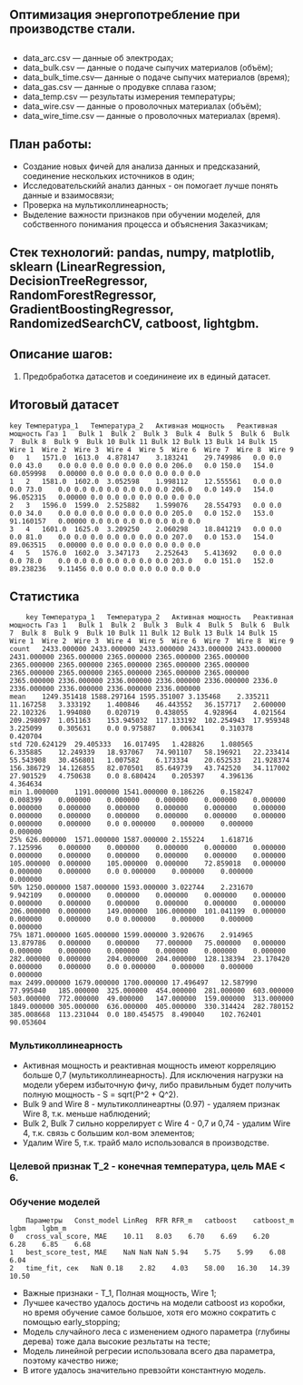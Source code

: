 ## Оптимизация энергопотребление при производстве стали.  
## 
- data_arc.csv — данные об электродах;
- data_bulk.csv — данные о подаче сыпучих материалов (объём);
- data_bulk_time.csv— данные о подаче сыпучих материалов (время);
- data_gas.csv — данные о продувке сплава газом;
- data_temp.csv — результаты измерения температуры;
- data_wire.csv — данные о проволочных материалах (объём);
- data_wire_time.csv — данные о проволочных материалах (время).

## План работы:
  - Создание новых фичей для анализа данных и предсказаний, соединение нескольких источников в один;
  - Исследовательскийй анализ данных - он помогает лучше понять данные и взаимосвязи;
  - Проверка на мультиколлинеарность;
  - Выделение важности признаков при обучении моделей, для собственного понимания процесса и объяснения Заказчикам;

## Стек технологий: pandas, numpy, matplotlib, sklearn (LinearRegression, DecisionTreeRegressor, RandomForestRegressor, GradientBoostingRegressor, RandomizedSearchCV, catboost, lightgbm.

## Описание шагов:
1. Предобработка датасетов и соедининеие их в единый датасет.
## Итоговый датасет
```
key	Температура_1	Температура_2	Активная мощность	Реактивная мощность	Газ 1	Bulk 1	Bulk 2	Bulk 3	Bulk 4	Bulk 5	Bulk 6	Bulk 7	Bulk 8	Bulk 9	Bulk 10	Bulk 11	Bulk 12	Bulk 13	Bulk 14	Bulk 15	Wire 1	Wire 2	Wire 3	Wire 4	Wire 5	Wire 6	Wire 7	Wire 8	Wire 9
0	1	1571.0	1613.0	4.878147	3.183241	29.749986	0.0	0.0	0.0	43.0	0.0	0.0	0.0	0.0	0.0	0.0	0.0	206.0	0.0	150.0	154.0	60.059998	0.00000	0.0	0.0	0.0	0.0	0.0	0.0	0.0
1	2	1581.0	1602.0	3.052598	1.998112	12.555561	0.0	0.0	0.0	73.0	0.0	0.0	0.0	0.0	0.0	0.0	0.0	206.0	0.0	149.0	154.0	96.052315	0.00000	0.0	0.0	0.0	0.0	0.0	0.0	0.0
2	3	1596.0	1599.0	2.525882	1.599076	28.554793	0.0	0.0	0.0	34.0	0.0	0.0	0.0	0.0	0.0	0.0	0.0	205.0	0.0	152.0	153.0	91.160157	0.00000	0.0	0.0	0.0	0.0	0.0	0.0	0.0
3	4	1601.0	1625.0	3.209250	2.060298	18.841219	0.0	0.0	0.0	81.0	0.0	0.0	0.0	0.0	0.0	0.0	0.0	207.0	0.0	153.0	154.0	89.063515	0.00000	0.0	0.0	0.0	0.0	0.0	0.0	0.0
4	5	1576.0	1602.0	3.347173	2.252643	5.413692	0.0	0.0	0.0	78.0	0.0	0.0	0.0	0.0	0.0	0.0	0.0	203.0	0.0	151.0	152.0	89.238236	9.11456	0.0	0.0	0.0	0.0	0.0	0.0	0.0
```

## Статистика
```
	key	Температура_1	Температура_2	Активная мощность	Реактивная мощность	Газ 1	Bulk 1	Bulk 2	Bulk 3	Bulk 4	Bulk 5	Bulk 6	Bulk 7	Bulk 8	Bulk 9	Bulk 10	Bulk 11	Bulk 12	Bulk 13	Bulk 14	Bulk 15	Wire 1	Wire 2	Wire 3	Wire 4	Wire 5	Wire 6	Wire 7	Wire 8	Wire 9
count	2433.000000	2433.000000	2433.000000	2433.000000	2433.000000	2431.000000	2365.000000	2365.000000	2365.000000	2365.000000	2365.000000	2365.000000	2365.000000	2365.000000	2365.000000	2365.000000	2365.000000	2365.000000	2365.000000	2365.000000	2365.000000	2336.000000	2336.000000	2336.000000	2336.000000	2336.0	2336.000000	2336.000000	2336.000000	2336.000000
mean	1249.351418	1588.297164	1595.351007	3.135468	2.335211	11.167258	3.333192	1.400846	46.443552	36.157717	2.600000	22.102326	1.994080	0.020719	0.438055	4.928964	4.021564	209.298097	1.051163	153.945032	117.133192	102.254943	17.959348	3.225099	0.305631	0.0	0.975887	0.006341	0.310378	0.420704
std	720.624129	29.405333	16.017495	1.428826	1.080565	6.335885	12.249339	18.937067	74.901107	58.196921	22.233414	55.543908	30.456801	1.007582	6.173334	20.652533	21.928374	156.386729	14.126855	82.070501	85.649739	43.742520	34.117002	27.901529	4.750638	0.0	8.680424	0.205397	4.396136	4.364634
min	1.000000	1191.000000	1541.000000	0.186226	0.158247	0.008399	0.000000	0.000000	0.000000	0.000000	0.000000	0.000000	0.000000	0.000000	0.000000	0.000000	0.000000	0.000000	0.000000	0.000000	0.000000	0.000000	0.000000	0.000000	0.000000	0.0	0.000000	0.000000	0.000000	0.000000
25%	626.000000	1571.000000	1587.000000	2.155224	1.618716	7.125996	0.000000	0.000000	0.000000	0.000000	0.000000	0.000000	0.000000	0.000000	0.000000	0.000000	0.000000	105.000000	0.000000	105.000000	0.000000	72.859018	0.000000	0.000000	0.000000	0.0	0.000000	0.000000	0.000000	0.000000
50%	1250.000000	1587.000000	1593.000000	3.022744	2.231670	9.942109	0.000000	0.000000	0.000000	0.000000	0.000000	0.000000	0.000000	0.000000	0.000000	0.000000	0.000000	206.000000	0.000000	149.000000	106.000000	101.041199	0.000000	0.000000	0.000000	0.0	0.000000	0.000000	0.000000	0.000000
75%	1871.000000	1605.000000	1599.000000	3.920676	2.914965	13.879786	0.000000	0.000000	77.000000	75.000000	0.000000	0.000000	0.000000	0.000000	0.000000	0.000000	0.000000	282.000000	0.000000	204.000000	204.000000	128.138394	23.170420	0.000000	0.000000	0.0	0.000000	0.000000	0.000000	0.000000
max	2499.000000	1679.000000	1700.000000	17.496497	12.587990	77.995040	185.000000	325.000000	454.000000	281.000000	603.000000	503.000000	772.000000	49.000000	147.000000	159.000000	313.000000	1849.000000	305.000000	636.000000	405.000000	330.314424	282.780152	385.008668	113.231044	0.0	180.454575	8.490040	102.762401	90.053604
```
### Мультиколлинеарность
  - Активная мощность и реактивная мощность имеют корреляцию больше 0,7 (мультиколлинеарность). Для исключения нагрузки на модели уберем избыточную фичу, либо правильным будет получить полную мощность - S = sqrt(P^2 + Q^2).
  - Bulk 9 and Wire 8 - мультиколлинеартны (0.97) - удаляем признак Wire 8, т.к. меньше наблюдений;
  - Bulk 2, Bulk 7 сильно коррелирует с Wire 4 - 0,7 и 0,74 - удалим Wire 4, т.к. связь с большим кол-вом элементов;
  - Удалим Wire 5, т.к. трайб мало использовался в производстве.

### Целевой признак Т_2 - конечная температура, цель MAE < 6.

### Обучение моделей
```
	Параметры	Const_model	LinReg	RFR	RFR_m	catboost	catboost_m	lgbm	lgbm_m
0	cross_val_score, MAE	10.11	8.03	6.70	6.69	6.20	6.28	6.85	6.68
1	best_score_test, MAE	NaN	NaN	NaN	5.94	5.75	5.99	6.08	6.04
2	time_fit, сек	NaN	0.18	2.82	4.03	58.00	16.30	14.39	10.50
```
- Важные признаки - Т_1, Полная мощность, Wire 1;
- Лучшее качество удалось достичь на модели catboost из коробки, но время обучение самое большое, хотя его можно сократить с помощью early_stopping;
- Модель случайного леса с изменением одного параметра (глубины дерева) тоже дала высокие резльтаты на тесте;
- Модель линейной регресии использовала всего два параметра, поэтому качество ниже;
- В итоге удалось значительно превзойти константную модель.







